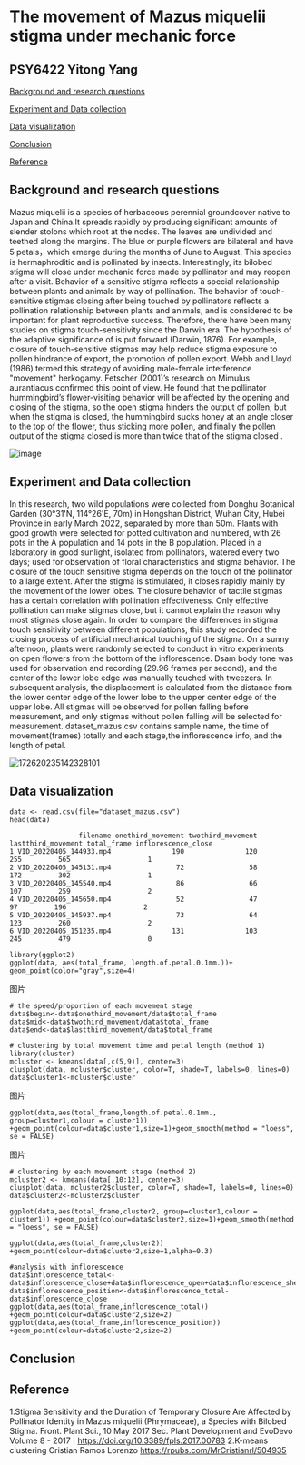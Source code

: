 
# The movement of Mazus miquelii stigma under mechanic force
## PSY6422 Yitong Yang 
[Background and research questions](https://github.com/shenyuan27/PSY6422YitongYang_Mazus-miquelii/blob/main/README.md#background-and-research-questions)

[Experiment and Data collection](https://github.com/shenyuan27/PSY6422YitongYang_Mazus-miquelii/blob/main/README.md#experiment-and-data-collection)

[Data visualization](https://github.com/shenyuan27/PSY6422YitongYang_Mazus-miquelii/blob/main/README.md#data-visualization)

[Conclusion](https://github.com/shenyuan27/PSY6422YitongYang_Mazus-miquelii/blob/main/README.md#conclusion)

[Reference](https://github.com/shenyuan27/PSY6422YitongYang_Mazus-miquelii/blob/main/README.md#reference)
## Background and research questions
Mazus miquelii is a species of herbaceous perennial groundcover native to Japan and China.It spreads rapidly by producing significant amounts of slender stolons which root at the nodes. The leaves are undivided and teethed along the margins. The blue or purple flowers are bilateral and have 5 petals，which emerge during the months of June to August. This species is hermaphroditic and is pollinated by insects.
Interestingly, its bilobed stigma will close under mechanic force made by pollinator and may reopen after a visit. Behavior of a sensitive stigma reflects a special relationship between plants and animals by way of pollination.
The behavior of touch-sensitive stigmas closing after being touched by pollinators reflects a pollination relationship between plants and animals, and is considered to be important for plant reproductive success. Therefore, there have been many studies on stigma touch-sensitivity since the Darwin era. The hypothesis of the adaptive significance of is put forward (Darwin, 1876). For example, closure of touch-sensitive stigmas may help reduce stigma exposure to pollen hindrance of export, the promotion of pollen export. Webb and Lloyd (1986) termed this strategy of avoiding male-female interference "movement" herkogamy. Fetscher (2001)’s research on Mimulus aurantiacus confirmed this point of view. He found that the pollinator hummingbird’s flower-visiting behavior will be affected by the opening and closing of the stigma, so the open stigma hinders the output of pollen; but when the stigma is closed, the hummingbird sucks honey at an angle closer to the top of the flower, thus sticking more pollen, and finally the pollen output of the stigma closed is more than twice that of the stigma closed .

![image](https://github.com/shenyuan27/PSY6422YitongYang_Mazus-miquelii/assets/124840282/b914fa50-3f33-4d1c-8869-a1e8ab94d332)


## Experiment and Data collection
In this research, two wild populations were collected from Donghu Botanical Garden (30°31'N, 114°26'E, 70m) in Hongshan District, Wuhan City, Hubei Province in early March 2022, separated by more than 50m. Plants with good growth were selected for potted cultivation and numbered, with 26 pots in the A population and 14 pots in the B population. Placed in a laboratory in good sunlight, isolated from pollinators, watered every two days; used for observation of floral characteristics and stigma behavior.
The closure of the touch sensitive stigma depends on the touch of the pollinator to a large extent. After the stigma is stimulated, it closes rapidly mainly by the movement of the lower lobes. The closure behavior of tactile stigmas has a certain correlation with pollination effectiveness. Only effective pollination can make stigmas close, but it cannot explain the reason why most stigmas close again. In order to compare the differences in stigma touch sensitivity between different populations, this study recorded the closing process of artificial mechanical touching of the stigma. On a sunny afternoon, plants were randomly selected to conduct in vitro experiments on open flowers from the bottom of the inflorescence. Dsam body tone was used for observation and recording (29.96 frames per second), and the center of the lower lobe edge was manually touched with tweezers. In subsequent analysis, the displacement is calculated from the distance from the lower center edge of the lower lobe to the upper center edge of the upper lobe. All stigmas will be observed for pollen falling before measurement, and only stigmas without pollen falling will be selected for measurement.
dataset_mazus.csv contains sample name, the time of movement(frames) totally and each stage,the inflorescence info, and the length of petal. 

![172620235142328101](https://github.com/shenyuan27/desktop-tutorial/assets/124840282/191161d9-4033-430d-a3a7-9472a355ab7c)

## Data visualization

```
data <- read.csv(file="dataset_mazus.csv")
head(data)
```
```
                 filename onethird_movement twothird_movement lastthird_movement total_frame inflorescence_close
1 VID_20220405_144933.mp4               190               120                255         565                   1
2 VID_20220405_145131.mp4                72                58                172         302                   1
3 VID_20220405_145540.mp4                86                66                107         259                   2
4 VID_20220405_145650.mp4                52                47                 97         196                   2
5 VID_20220405_145937.mp4                73                64                123         260                   2
6 VID_20220405_151235.mp4               131               103                245         479                   0
```

```
library(ggplot2)
ggplot(data, aes(total_frame, length.of.petal.0.1mm.))+ geom_point(color="gray",size=4)
```
图片



```
# the speed/proportion of each movement stage 
data$begin<-data$onethird_movement/data$total_frame
data$mid<-data$twothird_movement/data$total_frame
data$end<-data$lastthird_movement/data$total_frame
```

```
# clustering by total movement time and petal length (method 1)
library(cluster)
mcluster <- kmeans(data[,c(5,9)], center=3)
clusplot(data, mcluster$cluster, color=T, shade=T, labels=0, lines=0)
data$cluster1<-mcluster$cluster
```
图片

```
ggplot(data,aes(total_frame,length.of.petal.0.1mm., group=cluster1,colour = cluster1)) +geom_point(colour=data$cluster1,size=1)+geom_smooth(method = "loess", se = FALSE)
```
图片

```
# clustering by each movement stage (method 2)
mcluster2 <- kmeans(data[,10:12], center=3)
clusplot(data, mcluster2$cluster, color=T, shade=T, labels=0, lines=0)
data$cluster2<-mcluster2$cluster
```

```
ggplot(data,aes(total_frame,cluster2, group=cluster1,colour = cluster1)) +geom_point(colour=data$cluster2,size=1)+geom_smooth(method = "loess", se = FALSE)
```

```
ggplot(data,aes(total_frame,cluster2)) +geom_point(colour=data$cluster2,size=1,alpha=0.3)
```

```
#analysis with inflorescence
data$inflorescence_total<-data$inflorescence_close+data$inflorescence_open+data$inflorescence_shedding
data$inflorescence_position<-data$inflorescence_total-data$inflorescence_close
ggplot(data,aes(total_frame,inflorescence_total)) +geom_point(colour=data$cluster2,size=2)
ggplot(data,aes(total_frame,inflorescence_position)) +geom_point(colour=data$cluster2,size=2)
```



## Conclusion

## Reference
1.Stigma Sensitivity and the Duration of Temporary Closure Are Affected by Pollinator Identity in Mazus miquelii (Phrymaceae), a Species with Bilobed Stigma. Front. Plant Sci., 10 May 2017 Sec. Plant Development and EvoDevo Volume 8 - 2017 | https://doi.org/10.3389/fpls.2017.00783
2.K-means clustering Cristian Ramos Lorenzo https://rpubs.com/MrCristianrl/504935
